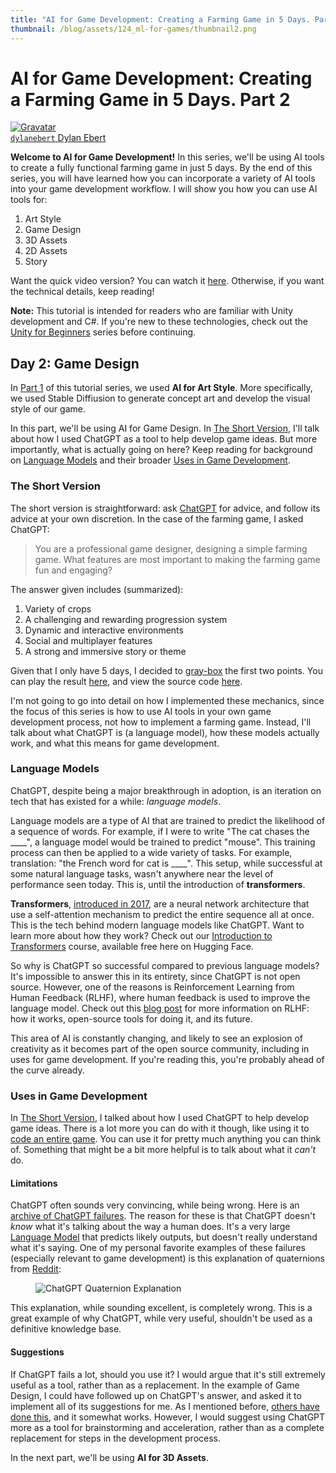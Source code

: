 ```yaml
---
title: "AI for Game Development: Creating a Farming Game in 5 Days. Part 2"
thumbnail: /blog/assets/124_ml-for-games/thumbnail2.png
---
```


<h1>AI for Game Development: Creating a Farming Game in 5 Days. Part 2</h1>

<div class="author-card">
    <a href="/dylanebert">
        <img class="avatar avatar-user" src="https://aeiljuispo.cloudimg.io/v7/https://s3.amazonaws.com/moonup/production/uploads/1672164046414-624b4a964056e2a6914a05c5.png?w=200&h=200&f=face" title="Gravatar">
        <div class="bfc">
            <code>dylanebert</code>
            <span class="fullname">Dylan Ebert</span>
        </div>
  </a>
</div>
 
</head>

<body>

**Welcome to AI for Game Development!** In this series, we'll be using AI tools to create a fully functional farming game in just 5 days. By the end of this series, you will have learned how you can incorporate a variety of AI tools into your game development workflow. I will show you how you can use AI tools for:

1. Art Style
2. Game Design
3. 3D Assets
4. 2D Assets
5. Story

Want the quick video version? You can watch it [here](https://www.tiktok.com/@individualkex/video/7184106492180630827). Otherwise, if you want the technical details, keep reading!

<!-- TODO: Update above link to video -->

**Note:** This tutorial is intended for readers who are familiar with Unity development and C#. If you're new to these technologies, check out the [Unity for Beginners](https://www.tiktok.com/@individualkex/video/7086863567412038954?is_from_webapp=1&sender_device=pc&web_id=7043883634428052997) series before continuing.

## Day 2: Game Design

In [Part 1](https://huggingface.co/blog/ml-for-games-1) of this tutorial series, we used **AI for Art Style**. More specifically, we used Stable Diffiusion to generate concept art and develop the visual style of our game.

In this part, we'll be using AI for Game Design. In [The Short Version](#the-short-version), I'll talk about how I used ChatGPT as a tool to help develop game ideas. But more importantly, what is actually going on here? Keep reading for background on [Language Models](#language-models) and their broader [Uses in Game Development](#uses-in-game-development).

### The Short Version

The short version is straightforward: ask [ChatGPT](https://chat.openai.com/chat) for advice, and follow its advice at your own discretion. In the case of the farming game, I asked ChatGPT:

> You are a professional game designer, designing a simple farming game. What features are most important to making the farming game fun and engaging?

The answer given includes (summarized):

1. Variety of crops
2. A challenging and rewarding progression system
3. Dynamic and interactive environments
4. Social and multiplayer features
5. A strong and immersive story or theme

Given that I only have 5 days, I decided to [gray-box](https://en.wikipedia.org/wiki/Gray-box_testing) the first two points. You can play the result [here](https://individualkex.itch.io/ml-for-game-dev-2), and view the source code [here](https://github.com/dylanebert/FarmingGame).

I'm not going to go into detail on how I implemented these mechanics, since the focus of this series is how to use AI tools in your own game development process, not how to implement a farming game. Instead, I'll talk about what ChatGPT is (a language model), how these models actually work, and what this means for game development.

### Language Models

ChatGPT, despite being a major breakthrough in adoption, is an iteration on tech that has existed for a while: *language models*.

Language models are a type of AI that are trained to predict the likelihood of a sequence of words. For example, if I were to write "The cat chases the ____", a language model would be trained to predict "mouse". This training process can then be applied to a wide variety of tasks. For example, translation: "the French word for cat is ____". This setup, while successful at some natural language tasks, wasn't anywhere near the level of performance seen today. This is, until the introduction of **transformers**.

**Transformers**, [introduced in 2017](https://proceedings.neurips.cc/paper/2017/file/3f5ee243547dee91fbd053c1c4a845aa-Paper.pdf), are a neural network architecture that use a self-attention mechanism to predict the entire sequence all at once. This is the tech behind modern language models like ChatGPT. Want to learn more about how they work? Check out our [Introduction to Transformers](https://huggingface.co/course/chapter1/1) course, available free here on Hugging Face.

So why is ChatGPT so successful compared to previous language models? It's impossible to answer this in its entirety, since ChatGPT is not open source. However, one of the reasons is Reinforcement Learning from Human Feedback (RLHF), where human feedback is used to improve the language model. Check out this [blog post](https://huggingface.co/blog/rlhf) for more information on RLHF: how it works, open-source tools for doing it, and its future.

This area of AI is constantly changing, and likely to see an explosion of creativity as it becomes part of the open source community, including in uses for game development. If you're reading this, you're probably ahead of the curve already.

### Uses in Game Development

In [The Short Version](#the-short-version), I talked about how I used ChatGPT to help develop game ideas. There is a lot more you can do with it though, like using it to [code an entire game](https://www.youtube.com/watch?v=YDWvAqKLTLg&ab_channel=AAlex). You can use it for pretty much anything you can think of. Something that might be a bit more helpful is to talk about what it *can't* do.

#### Limitations

ChatGPT often sounds very convincing, while being wrong. Here is an [archive of ChatGPT failures](https://github.com/giuven95/chatgpt-failures). The reason for these is that ChatGPT doesn't *know* what it's talking about the way a human does. It's a very large [Language Model](#language-models) that predicts likely outputs, but doesn't really understand what it's saying. One of my personal favorite examples of these failures (especially relevant to game development) is this explanation of quaternions from [Reddit](https://www.reddit.com/r/Unity3D/comments/zcps1f/eli5_quaternion_by_chatgpt/):

<figure class="image text-center">
  <img src="/blog/assets/124_ml-for-games/quaternion.png" alt="ChatGPT Quaternion Explanation">
</figure>

This explanation, while sounding excellent, is completely wrong. This is a great example of why ChatGPT, while very useful, shouldn't be used as a definitive knowledge base.

#### Suggestions

If ChatGPT fails a lot, should you use it? I would argue that it's still extremely useful as a tool, rather than as a replacement. In the example of Game Design, I could have followed up on ChatGPT's answer, and asked it to implement all of its suggestions for me. As I mentioned before, [others have done this](https://www.youtube.com/watch?v=YDWvAqKLTLg&ab_channel=AAlex), and it somewhat works. However, I would suggest using ChatGPT more as a tool for brainstorming and acceleration, rather than as a complete replacement for steps in the development process.

In the next part, we'll be using **AI for 3D Assets**.

<!-- TODO: Add link to next part -->